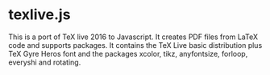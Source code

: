 texlive.js 
==========

This is a port of TeX live 2016 to Javascript. 
It creates PDF files from LaTeX code and supports packages.
It contains the TeX Live basic distribution plus TeX Gyre Heros font and the packages xcolor, tikz, anyfontsize, forloop, everyshi and rotating.

